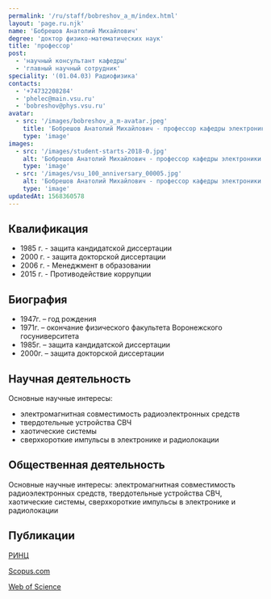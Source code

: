 ```yaml
---
permalink: '/ru/staff/bobreshov_a_m/index.html'
layout: 'page.ru.njk'
name: 'Бобрешов Анатолий Михайлович'
degree: 'доктор физико-математических наук'
title: 'профессор'
post:
  - 'научный консультант кафедры'
  - 'главный научный сотрудник'
speciality: '(01.04.03) Радиофизика'
contacts:
  - '+74732208284'
  - 'phelec@main.vsu.ru'
  - 'bobreshov@phys.vsu.ru'
avatar:
  - src: '/images/bobreshov_a_m-avatar.jpeg'
    title: 'Бобрешов Анатолий Михайлович - профессор кафедры электроники'
    type: 'image'
images:
  - src: '/images/student-starts-2018-0.jpg'
    alt: 'Бобрешов Анатолий Михайлович - профессор кафедры электроники - Студенческие старты'
    type: 'image'
  - src: '/images/vsu_100_anniversary_00005.jpg'
    alt: 'Бобрешов Анатолий Михайлович - профессор кафедры электроники - Встреча выпускников'
    type: 'image'
updatedAt: 1568360578
---
```

## Квалификация

- 1985 г. - защита кандидатской диссертации
- 2000 г. - защита докторской диссертации
- 2006 г. - Менеджмент в образовании
- 2015 г. - Противодействие коррупции

## Биография

- 1947г. – год рождения
- 1971г. – окончание физического факультета Воронежского госуниверситета
- 1985г. – защита кандидатской диссертации
- 2000г. – защита докторской диссертации

## Научная деятельность

Основные научные интересы:

- электромагнитная совместимость радиоэлектронных средств
- твердотельные устройства СВЧ
- хаотические системы
- сверхкороткие импульсы в электронике и радиолокации

## Общественная деятельность

Основные научные интересы: электромагнитная совместимость радиоэлектронных средств, твердотельные устройства СВЧ, хаотические системы, сверхкороткие импульсы в электронике и радиолокации

## Публикации

[РИНЦ](https://elibrary.ru/author_items.asp?authorid=197589&pubrole=100&show_refs=1&show_option=0)

[Scopus.com](https://www.scopus.com/authid/detail.uri?origin=resultslist&authorId=6508083676&zone=)

[Web of Science](http://apps.webofknowledge.com/OneClickSearchNoHistory.do?product=WOS&search_mode=OneClickSearchNoHistory&qid=4&SID=D4uNknDvKv4H1tiAy8c&needRegisterQuery=no&field=AU&value=Bobreshov,%20AM&from_dais=yes)
